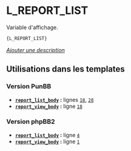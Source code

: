 # L_REPORT_LIST


Variable d'affichage.

```html
{L_REPORT_LIST}
```

[*Ajouter une description*](https://fa-tvars.appspot.com/var/L_REPORT_LIST)

## Utilisations dans les templates

### Version PunBB
* __[`report_list_body`](../tpl/var/punbb/report_list_body.md#readme) :__ lignes [`18`](../tpl/src/punbb/report_list_body.tpl#L18), [`28`](../tpl/src/punbb/report_list_body.tpl#L28)
* __[`report_view_body`](../tpl/var/punbb/report_view_body.md#readme) :__ ligne [`18`](../tpl/src/punbb/report_view_body.tpl#L18)

### Version phpBB2
* __[`report_list_body`](../tpl/var/subsilver/report_list_body.md#readme) :__ ligne [`4`](../tpl/src/subsilver/report_list_body.tpl#L4)
* __[`report_view_body`](../tpl/var/subsilver/report_view_body.md#readme) :__ ligne [`1`](../tpl/src/subsilver/report_view_body.tpl#L1)